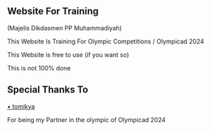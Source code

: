 <h2>Website For Training</h2>
<p font-size: 20px;>(Majelis Dikdasmen PP Muhammadiyah)</p>

This Website Is Training For Olympic Competitions / Olympicad 2024

This Website is free to use (if you want so)
<p font-weight: bold;>This is not 100% done</p>

<h2>Special Thanks To</h2>

<a href="https://github.com/tomikya">• tomikya</a>

For being my Partner in the olympic of Olympicad 2024

